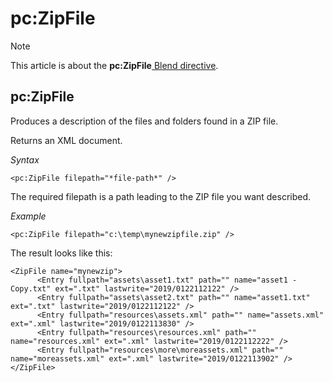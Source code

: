 # pc:ZipFile



> [!NOTE]
> This article is about the **pc:ZipFile**[ Blend directive](/docs/Repositories/Blend%20directives).

## **pc:ZipFile**

Produces a description of the files and folders found in a ZIP file.

Returns an XML document.

*Syntax*

```
<pc:ZipFile filepath="*file-path*" />
```

The required filepath is a path leading to the ZIP file you want described.

*Example*

```language-xml
<pc:ZipFile filepath="c:\temp\mynewzipfile.zip" />
```

The result looks like this:

```language-xml
<ZipFile name="mynewzip">
      <Entry fullpath="assets\asset1.txt" path="" name="asset1 - Copy.txt" ext=".txt" lastwrite="2019/0122112122" />
      <Entry fullpath="assets\asset2.txt" path="" name="asset1.txt" ext=".txt" lastwrite="2019/0122112122" />
      <Entry fullpath="resources\assets.xml" path="" name="assets.xml" ext=".xml" lastwrite="2019/0122113830" />
      <Entry fullpath="resources\resources.xml" path="" name="resources.xml" ext=".xml" lastwrite="2019/0122112222" />
      <Entry fullpath="resources\more\moreassets.xml" path="" name="moreassets.xml" ext=".xml" lastwrite="2019/0122113902" />
</ZipFile>
```

 